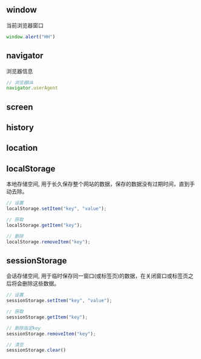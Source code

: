 ## window

当前浏览器窗口

```javascript
window.alert("HH")
```



## navigator

浏览器信息

```javascript
// 浏览器UA
navigator.userAgent


```



## screen



## history



## location



## localStorage

本地存储空间, 用于长久保存整个网站的数据，保存的数据没有过期时间，直到手动去除。

```javascript
// 设置
localStorage.setItem("key", "value");

// 获取
localStorage.getItem("key");

// 删除
localStorage.removeItem("key");
```





## sessionStorage

会话存储空间, 用于临时保存同一窗口(或标签页)的数据，在关闭窗口或标签页之后将会删除这些数据。

```javascript
// 设置
sessionStorage.setItem("key", "value");

// 获取
sessionStorage.getItem("key");

// 删除指定key
sessionStorage.removeItem("key");

// 清空
sessionStorage.clear()
```






